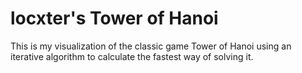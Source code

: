 # locxter's Tower of Hanoi

This is my visualization of the classic game Tower of Hanoi using an iterative algorithm to calculate the fastest way of solving it.
